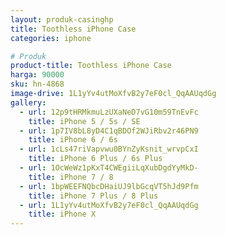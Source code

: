 ```yaml
---
layout: produk-casinghp
title: Toothless iPhone Case
categories: iphone

# Produk
product-title: Toothless iPhone Case
harga: 90000
sku: hn-4868
image-drive: 1L1yYv4utMoXfvB2y7eF0cl_QqAAUqdGg
gallery:
  - url: 12p9tHRMkmuLzUXaNeD7vG10m59TnEvFc
    title: iPhone 5 / 5s / SE
  - url: 1p7IV8bL8yD4C1qBDOf2WJiRbv2r46PN9
    title: iPhone 6 / 6s
  - url: 1cLs47riVapvwu0BYnZyKsnit_wrvpCxI
    title: iPhone 6 Plus / 6s Plus
  - url: 1OcWeWz1pKxT4CWEgiiLqXubDgdYyMkD-
    title: iPhone 7 / 8
  - url: 1bpWEEFNQbcDHaiUJ9lbGcqVT5hJd9Pfm
    title: iPhone 7 Plus / 8 Plus
  - url: 1L1yYv4utMoXfvB2y7eF0cl_QqAAUqdGg
    title: iPhone X
---
```

